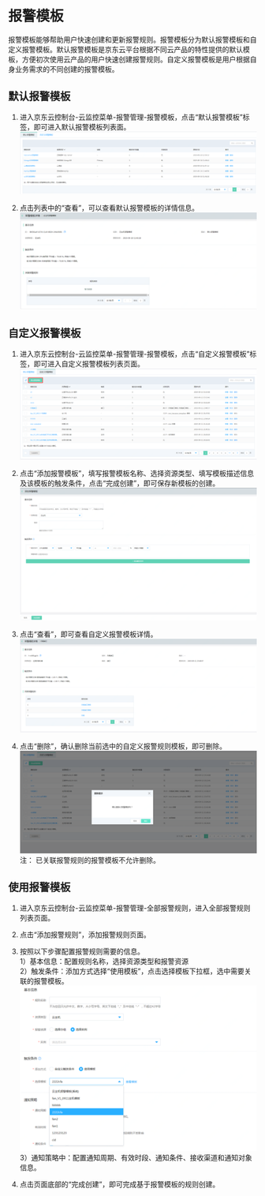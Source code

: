 # 报警模板
报警模板能够帮助用户快速创建和更新报警规则。报警模板分为默认报警模板和自定义报警模板。默认报警模板是京东云平台根据不同云产品的特性提供的默认模板，方便初次使用云产品的用户快速创建报警规则。自定义报警模板是用户根据自身业务需求的不同创建的报警模板。

## 默认报警模板  
1.	进入京东云控制台-云监控菜单-报警管理-报警模板，点击“默认报警模板”标签，即可进入默认报警模板列表面。  
![系统模板](../../../../../image/Cloud-Monitor/9-mb-xt.png)  

2.	点击列表中的“查看”，可以查看默认报警模板的详情信息。  
![模板详情](../../../../../image/Cloud-Monitor/9-mb-xq.png)

## 自定义报警模板  
1.	进入京东云控制台-云监控菜单-报警管理-报警模板，点击“自定义报警模板”标签，即可进入自定义报警模板列表页面。  
![自定义模板](../../../../../image/Cloud-Monitor/9-mb-zdy.png)  
2.	点击“添加报警模板”，填写报警模板名称、选择资源类型、填写模板描述信息及该模板的触发条件，点击“完成创建”，即可保存新模板的创建。  
![添加报警模板](../../../../../image/Cloud-Monitor/9-mb-zdy-tj.png)  

3. 点击“查看”，即可查看自定义报警模板详情。  
![模板详情](../../../../../image/Cloud-Monitor/9-mb-zdy-xq.png)

4. 点击“删除”，确认删除当前选中的自定义报警规则模板，即可删除。  
![删除模板](../../../../../image/Cloud-Monitor/9-mb-zdy-sc.png)
注： 已关联报警规则的报警模板不允许删除。



## 使用报警模板  
1.	进入京东云控制台-云监控菜单-报警管理-全部报警规则，进入全部报警规则列表页面。  
2.	点击“添加报警规则”，添加报警规则页面。  
3.  按照以下步骤配置报警规则需要的信息。  
    1）基本信息：配置规则名称，选择资源类型和报警资源  
    2）触发条件：添加方式选择“使用模板”，点击选择模板下拉框，选中需要关联的报警模板。  
    ![使用模板](../../../../../image/Cloud-Monitor/10-bjgz-tj-mb.png)  
    3）通知策略中：配置通知周期、有效时段、通知条件、接收渠道和通知对象信息。
    
4.  点击页面底部的“完成创建”，即可完成基于报警模板的规则创建。



